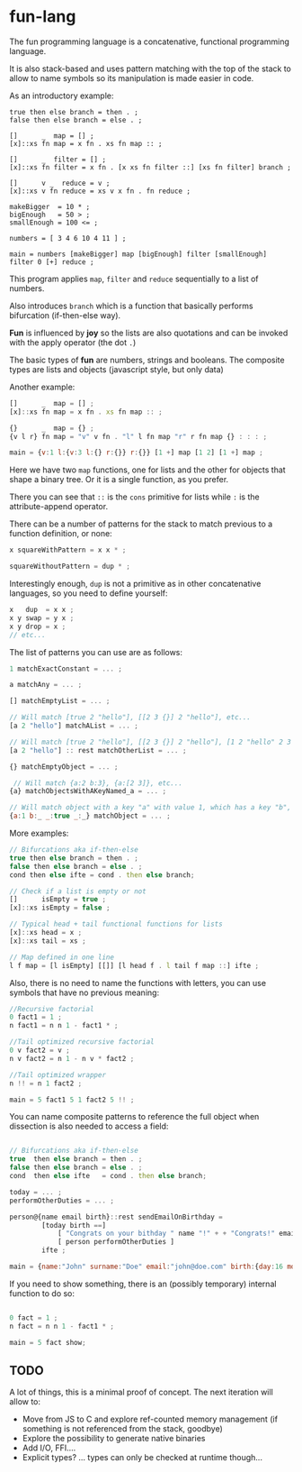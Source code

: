 # fun-lang
The fun programming language is a concatenative, functional programming language.

It is also stack-based and uses pattern matching with the top of the stack to allow to name symbols so its manipulation is made easier in code.

As an introductory example:

```
true then else branch = then . ;
false then else branch = else . ;

[]      _  map = [] ;
[x]::xs fn map = x fn . xs fn map :: ;

[]      _  filter = [] ;
[x]::xs fn filter = x fn . [x xs fn filter ::] [xs fn filter] branch ;

[]      v _  reduce = v ;
[x]::xs v fn reduce = xs v x fn . fn reduce ;

makeBigger  = 10 * ;
bigEnough   = 50 > ;
smallEnough = 100 <= ;

numbers = [ 3 4 6 10 4 11 ] ;

main = numbers [makeBigger] map [bigEnough] filter [smallEnough] filter 0 [+] reduce ;
```

This program applies `map`, `filter` and `reduce` sequentially to a list of numbers.

Also introduces `branch` which is a function that basically performs bifurcation (if-then-else way).

__Fun__ is influenced by __joy__ so the lists are also quotations and can be invoked with the apply operator (the dot `.`)

The basic types of __fun__ are numbers, strings and booleans.
The composite types are lists and objects (javascript style, but only data)

Another example:
```js
[]      _  map = [] ;
[x]::xs fn map = x fn . xs fn map :: ;

{}      _  map = {} ;
{v l r} fn map = "v" v fn . "l" l fn map "r" r fn map {} : : : ;

main = {v:1 l:{v:3 l:{} r:{}} r:{}} [1 +] map [1 2] [1 +] map ;
```

Here we have two `map` functions, one for lists and the other for objects that shape a binary tree.
Or it is a single function, as you prefer.

There you can see that `::` is the `cons` primitive for lists while `:` is the attribute-append operator.

There can be a number of patterns for the stack to match previous to a function definition, or none:

```js
x squareWithPattern = x x * ;

squareWithoutPattern = dup * ;
```

Interestingly enough, `dup` is not a primitive as in other concatenative languages, so you need to define yourself:
```js
x   dup  = x x ;
x y swap = y x ;
x y drop = x ;
// etc...
```

The list of patterns you can use are as follows:
```js
1 matchExactConstant = ... ;

a matchAny = ... ;

[] matchEmptyList = ... ;

// Will match [true 2 "hello"], [[2 3 {}] 2 "hello"], etc...
[a 2 "hello"] matchAList = ... ; 

// Will match [true 2 "hello"], [[2 3 {}] 2 "hello"], [1 2 "hello" 2 3 4] where rest = [2 3 4], etc...
[a 2 "hello"] :: rest matchOtherList = ... ; 

{} matchEmptyObject = ... ;

 // Will match {a:2 b:3}, {a:[2 3]}, etc...
{a} matchObjectsWithAKeyNamed_a = ... ;

// Will match object with a key "a" with value 1, which has a key "b", also any key with a true value, and at least 4 members
{a:1 b:_ _:true _:_} matchObject = ... ; 
```

More examples:
```js
// Bifurcations aka if-then-else
true then else branch = then . ;
false then else branch = else . ;
cond then else ifte = cond . then else branch;

// Check if a list is empty or not
[]      isEmpty = true ;
[x]::xs isEmpty = false ;

// Typical head + tail functional functions for lists
[x]::xs head = x ;
[x]::xs tail = xs ;

// Map defined in one line
l f map = [l isEmpty] [[]] [l head f . l tail f map ::] ifte ;

```

Also, there is no need to name the functions with letters, you can use symbols that have no previous meaning:
```js
//Recursive factorial
0 fact1 = 1 ;
n fact1 = n n 1 - fact1 * ;

//Tail optimized recursive factorial
0 v fact2 = v ;
n v fact2 = n 1 - n v * fact2 ;

//Tail optimized wrapper
n !! = n 1 fact2 ;

main = 5 fact1 5 1 fact2 5 !! ;
```

You can name composite patterns to reference the full object when dissection is also needed to access a field:
```js

// Bifurcations aka if-then-else
true  then else branch = then . ;
false then else branch = else . ;
cond  then else ifte   = cond . then else branch;

today = ... ;
performOtherDuties = ... ;

person@{name email birth}::rest sendEmailOnBirthday = 
        [today birth ==] 
            [ "Congrats on your bithday " name "!" + + "Congrats!" email send ] 
            [ person performOtherDuties ] 
        ifte ;

main = {name:"John" surname:"Doe" email:"john@doe.com" birth:{day:16 month:5 year:1978} address:... }  sendEmailOnBirthday;
```

If you need to show something, there is an (possibly temporary) internal function to do so:
```js

0 fact = 1 ;
n fact = n n 1 - fact1 * ;

main = 5 fact show;
```

## TODO
A lot of things, this is a minimal proof of concept.
The next iteration will allow to:
 - Move from JS to C and explore ref-counted memory management (if something is not referenced from the stack, goodbye)
 - Explore the possibility to generate native binaries
 - Add I/O, FFI....
 - Explicit types? ... types can only be checked at runtime though...
 
